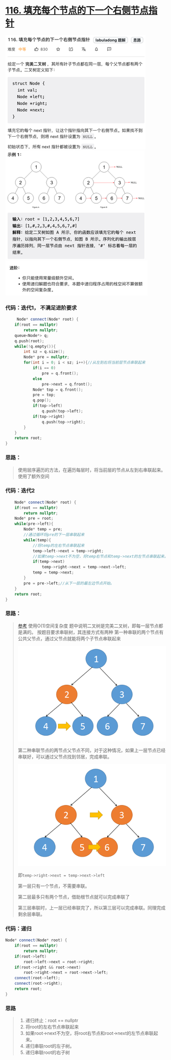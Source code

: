 # [116. 填充每个节点的下一个右侧节点指针](https://leetcode.cn/problems/populating-next-right-pointers-in-each-node/)

<img src="https://raw.githubusercontent.com/damenshi/myImage/main/img/image-20220722234626061.png" alt="image-20220722234626061" style="zoom:50%;" />

<img src="https://raw.githubusercontent.com/damenshi/myImage/main/img/image-20220722234322478.png" alt="image-20220722234322478" style="zoom:50%;" />

<img src="https://raw.githubusercontent.com/damenshi/myImage/main/img/image-20220722234350114.png" alt="image-20220722234350114" style="zoom:50%;" />

### 代码：迭代1， 不满足进阶要求
```C++
	 Node* connect(Node* root) {
    if(root == nullptr)
        return nullptr;
    queue<Node*> q;
    q.push(root);
    while(!q.empty()){
        int sz = q.size();
        Node* pre = nullptr;
        for(int i = 0; i < sz; i++){//从左到右将当前层节点串联起来
            if(i == 0)
                pre = q.front();
            else
                pre->next = q.front();
            Node* top = q.front();
            pre = top;
            q.pop();
            if(top->left)
                q.push(top->left);
            if(top->right)
                q.push(top->right);
        }
    }
    return root;
}
```
### 思路：
> 使用层序遍历的方法，在遍历每层时，将当前层的节点从左到右串联起来。
> 使用了额外空间

### 代码：迭代2
```c++
	Node* connect(Node* root) {
    if(root == nullptr)
        return nullptr;
    Node* pre = root;
    while(pre->left){
        Node* temp = pre;
      	//通过循环将pre的下一层串联起来
        while(temp){
          	//将temp的左右节点串联起来
            temp->left->next = temp->right;
          	//如果temp->next不为空，将temp右节点和temp->next的左节点串联起来。
            if(temp->next)
                temp->right->next = temp->next->left;
            temp = temp->next;
        }
        pre = pre->left;//从下一层的最左边节点开始。
    }
    return root;
}
```

### 思路：
> [参考](https://leetcode.cn/problems/populating-next-right-pointers-in-each-node/solution/dong-hua-yan-shi-san-chong-shi-xian-116-tian-chong/)
> 使用O(1)空间复杂度
> 题中说明二叉树是完美二叉树，即每一层节点都是满的。
> 按题目要求串联树，其连接方式有两种
> 第一种串联的两个节点有公共父节点，通过父节点就能将两个子节点串联起来
>
> ![3.jpg](https://raw.githubusercontent.com/damenshi/myImage/main/img/b7317ab6466b08ae5c47abafd266f919b09a67d733a5a4d471c76da19737fb44-3.jpg)
>
> 第二种串联节点的两节点父节点不同，对于这种情况，如果上一层节点已经串联好，可以通过父节点找到邻居，完成串联。
>
> ![4.jpg](https://raw.githubusercontent.com/damenshi/myImage/main/img/fff80ea5177cb58e6860d920d98d2df9a2d7bb1745015aff048dc4a2d1c6ad50-4.jpg)
>
> 即`temp->right->next = temp->next->left`
>
> 第一层只有一个节点，不需要串联。
>
> 第二层最多只有两个节点，借助根节点就可以完成串联了
>
> 第三层串联时，上一层已经串联完了，所以第三层可以完成串联。同理完成剩余层串联。
### 代码：递归
```c++
Node* connect(Node* root) {
    if(root == nullptr)
        return nullptr;
    if(root->left)
        root->left->next = root->right;
    if(root->right && root->next)
        root->right->next = root->next->left;
    connect(root->left);
    connect(root->right);
    return root;
}
```

### 思路
> 1. 递归终止：root == nullptr
> 2. 将root的左右节点串联起来
> 3. 如果root->next不为空，将root右节点和root->next的左节点串联起来。
> 4. 递归串联root的左子树。
> 5. 递归串联root的右子树